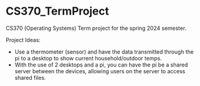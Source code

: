 # CS370_TermProject
CS370 (Operating Systems) Term project for the spring 2024 semester.

Project Ideas:
* Use a thermometer (sensor) and have the data transmitted through the pi to a desktop to show current household/outdoor temps.
* With the use of 2 desktops and a pi, you can have the pi be a shared server between the devices, allowing users on the server to access shared files.


